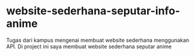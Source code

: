 # website-sederhana-seputar-info-anime
Tugas dari kampus mengenai membuat website sederhana menggunakan API. Di project ini saya membuat website sederhana seputar anime
